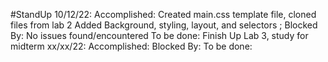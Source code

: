 #StandUp
10/12/22: 
    Accomplished:   Created main.css template file, cloned files from lab 2
                    Added Background, styling, layout, and selectors ; 
    Blocked By:     No issues found/encountered
    To be done:     Finish Up Lab 3, study for midterm
xx/xx/22:
    Accomplished: 
    Blocked By: 
    To be done: